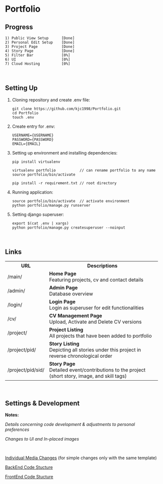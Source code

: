 # Portfolio

## Progress

```
1) Public View Setup      [Done]
2) Personal Edit Setup    [Done]
3) Project Page           [Done]
4) Story Page             [Done]
5) Filter Bar             [0%]
6) UI                     [0%]
7) Cloud Hosting          [0%]
```

<br>

## Setting Up

1. Cloning repository and create .env file:

   ```shell
   git clone https://github.com/kjc1998/Portfolio.git
   cd Portfolio
   touch .env
   ```

2. Create entry for .env:

   ```shell
   USERNAME={USERNAME}
   PASSWORD={PASSWORD}
   EMAIL={EMAIL}
   ```

3. Setting up environment and installing dependencies:

   ```shell
   pip install virtualenv

   virtualenv portfolio           // can rename portfolio to any name
   source portfolio/bin/activate

   pip install -r requirement.txt // root directory
   ```

4. Running application:

   ```shell
   source portfolio/bin/activate  // activate environment
   python portfolio/manage.py runserver
   ```

5. Setting django superuser:

   ```shell
   export $(cat .env | xargs)
   python portfolio/manage.py createsuperuser --noinput
   ```

<br>

## Links

<table>
   <tr>
      <th><b>URL</b></th>
      <th><b>Descriptions</b></th>
  </tr>

  <tr>
      <td>/main/</td>
      <td>
         <b>Home Page</b><br>
         Featuring projects, cv and contact details
      </td>
  </tr>

  <tr>
      <td>/admin/</td>
      <td>
         <b>Admin Page</b><br>
         Database overview
      </td>
  </tr>

  <tr>
      <td>/login/</td>
      <td>
         <b>Login Page</b><br>
         Login as superuser for edit functionalities
      </td>
  </tr>

  <tr>
      <td>/cv/</td>
      <td>
         <b>CV Management Page</b><br>
         Upload, Activate and Delete CV versions
      </td>
  </tr>

  <tr>
      <td>/project/</td>
      <td>
         <b>Project Listing</b><br>
         All projects that have been added to portfolio
      </td>
  </tr>

  <tr>
      <td>/project/pid/</td>
      <td>
         <b>Story Listing</b><br>
         Depicting all stories under this project in reverse chronological order
      </td>
  </tr>

  <tr>
      <td>/project/pid/sid/</td>
      <td>
         <b>Story Page</b><br>
         Detailed event/contributions to the project (short story, image, and skill tags)
      </td>
  </tr>
</table>

<br>

## Settings & Development

**Notes:**

_Details concerning code development & adjustments to personal preferences_

_Changes to UI and In-placed images_

<br>

[Individual Media Changes](https://github.com/kjc1998/Portfolio/tree/master/portfolio/media) (for simple changes only with the same template)

[BackEnd Code Stucture](https://github.com/kjc1998/Portfolio/tree/master/portfolio)

[FrontEnd Code Stucture](https://github.com/kjc1998/Portfolio/tree/master/portfolio/templates)
